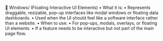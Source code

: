 📂 Windows/ (Floating Interactive UI Elements)
	•	What it is:
	•	Represents draggable, resizable, pop-up interfaces like modal windows or floating data dashboards.
	•	Used when the UI should feel like a software interface rather than a website.
	•	When to use:
	•	For pop-ups, modals, overlays, or floating UI elements.
	•	If a feature needs to be interactive but not part of the main page flow.